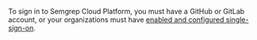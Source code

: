 To sign in to Semgrep Cloud Platform, you must have a GitHub or GitLab account, or your organizations must have [enabled and configured single-sign-on](/semgrep-cloud-platform/sso/).

